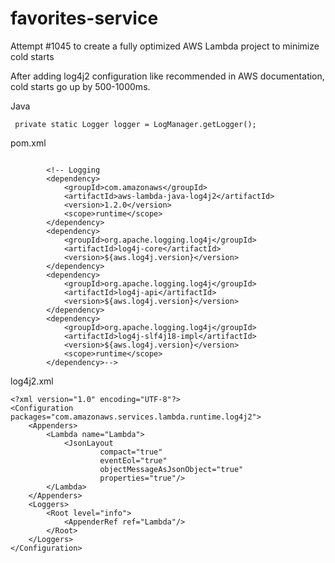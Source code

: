 # favorites-service

Attempt #1045 to create a fully optimized AWS Lambda project to minimize cold starts

After adding log4j2 configuration like recommended in AWS documentation, cold starts go up by 500-1000ms.


Java
```
 private static Logger logger = LogManager.getLogger();
```

pom.xml
```

        <!-- Logging
        <dependency>
            <groupId>com.amazonaws</groupId>
            <artifactId>aws-lambda-java-log4j2</artifactId>
            <version>1.2.0</version>
            <scope>runtime</scope>
        </dependency>
        <dependency>
            <groupId>org.apache.logging.log4j</groupId>
            <artifactId>log4j-core</artifactId>
            <version>${aws.log4j.version}</version>
        </dependency>
        <dependency>
            <groupId>org.apache.logging.log4j</groupId>
            <artifactId>log4j-api</artifactId>
            <version>${aws.log4j.version}</version>
        </dependency>
        <dependency>
            <groupId>org.apache.logging.log4j</groupId>
            <artifactId>log4j-slf4j18-impl</artifactId>
            <version>${aws.log4j.version}</version>
            <scope>runtime</scope>
        </dependency>-->
```

log4j2.xml
```
<?xml version="1.0" encoding="UTF-8"?>
<Configuration packages="com.amazonaws.services.lambda.runtime.log4j2">
    <Appenders>
        <Lambda name="Lambda">
            <JsonLayout
                    compact="true"
                    eventEol="true"
                    objectMessageAsJsonObject="true"
                    properties="true"/>
        </Lambda>
    </Appenders>
    <Loggers>
        <Root level="info">
            <AppenderRef ref="Lambda"/>
        </Root>
    </Loggers>
</Configuration>
```
